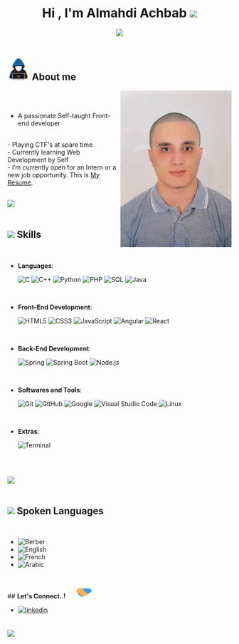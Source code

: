 <h1 align="center"><b>Hi , I'm Almahdi Achbab </b><img src="https://media.giphy.com/media/hvRJCLFzcasrR4ia7z/giphy.gif" width="35"></h1>

<div align="center">
    <img style="margin-left:40" src="https://readme-typing-svg.herokuapp.com?font=Time+New+Roman&color=cyan&size=19&center=true&vCenter=true&width=400&lines=Hi..&hearts;++;Full+Stack+Developer;Software+Engineer;Love+to+learn+new+stuffs..<3" />
</div>


<br>

	
## <picture><img src = "https://github.com/0xAbdulKhalid/0xAbdulKhalid/raw/main/assets/mdImages/about_me.gif" width = 50px></picture> **About me**

<picture><img align="right" src="myimage.jpg" width = 250px></picture>
<br>
<br>
- A passionate Self-taught Front-end developer
<br>
- Playing CTF's at spare time
<br>
- Currently learning Web Development by Self
<!-- <br>
- Personal website [link](https://www.0xabdulkhalid.ml)](https://drive.google.com/file/d/1QANiqZKgPCCQhJPJUCD4OVCIkkq6R729/view?usp=sharing) -->
<br>
- I’m currently open for an Intern or a new job opportunity. This is <a href="https://drive.google.com/file/d/1QANiqZKgPCCQhJPJUCD4OVCIkkq6R729/view?usp=sharing)">My Resume</a>.

<br>
<br>

<img src="https://user-images.githubusercontent.com/73097560/115834477-dbab4500-a447-11eb-908a-139a6edaec5c.gif"><br><br>

## <img src="https://media2.giphy.com/media/QssGEmpkyEOhBCb7e1/giphy.gif?cid=ecf05e47a0n3gi1bfqntqmob8g9aid1oyj2wr3ds3mg700bl&rid=giphy.gif" width ="25"><b> Skills</b>
<br>

<p align="center">

- **Languages**:
    
    ![C](https://img.shields.io/badge/C%20-%232370ED.svg?style=for-the-badge&logo=c&logoColor=white)
    ![C++](https://img.shields.io/badge/C++%20-%2300599C.svg?style=for-the-badge&logo=c%2B%2B&logoColor=white)
    ![Python](https://img.shields.io/badge/Python%20-%2314354C.svg?style=for-the-badge&logo=python&logoColor=white)
    ![PHP](https://img.shields.io/badge/PHP-%777BB4?style=for-the-badge&logo=php&logoColor=white)
    ![SQL](https://img.shields.io/badge/SQL-%23E44D26?style=for-the-badge&logo=sql&logoColor=white)
    ![Java](https://img.shields.io/badge/Java-%23ED8B00?style=for-the-badge&logo=java&logoColor=white)


<br>   
    
- **Front-End Development**:

   ![HTML5](https://img.shields.io/badge/HTML5%20-%23E34F26.svg?style=for-the-badge&logo=html5&logoColor=white)
   ![CSS3](https://img.shields.io/badge/CSS%20-%231572B6.svg?style=for-the-badge&logo=css3&logoColor=white)
   ![JavaScript](https://img.shields.io/badge/JavaScript%20-%23F7DF1E.svg?style=for-the-badge&logo=javascript&logoColor=black)
   ![Angular](https://img.shields.io/badge/Angular-%23DD0031?style=for-the-badge&logo=angular&logoColor=white)
   ![React](https://img.shields.io/badge/React-%2320232a?style=for-the-badge&logo=react&logoColor=61DAFB)

<br>

- **Back-End Development**:

    ![Spring](https://img.shields.io/badge/Spring-%236DB33F?style=for-the-badge&logo=spring&logoColor=white)
    ![Spring Boot](https://img.shields.io/badge/Spring%20Boot-%236DB33F?style=for-the-badge&logo=spring-boot&logoColor=white)
    ![Node.js](https://img.shields.io/badge/Node.js-%23339933?style=for-the-badge&logo=node.js&logoColor=white)

    
<br>

- **Softwares and Tools**:

    ![Git](https://img.shields.io/badge/git-%23F05033.svg?style=for-the-badge&logo=git&logoColor=white)
    ![GitHub](https://img.shields.io/badge/github-%23121011.svg?style=for-the-badge&logo=github&logoColor=white)
    ![Google](https://img.shields.io/badge/google-%234285F4.svg?style=for-the-badge&logo=google&logoColor=white)
    ![Visual Studio Code](https://img.shields.io/badge/Visual%20Studio%20Code-0078d7.svg?style=for-the-badge&logo=visual-studio-code&logoColor=white)
    ![Linux](https://img.shields.io/badge/Linux-FCC624?style=for-the-badge&logo=linux&logoColor=black) 

<br>

- **Extras**:

    ![Terminal](https://img.shields.io/badge/Terminal-%23054020?style=for-the-badge&logo=gnu-bash&logoColor=white)


</p>

<br>
<br>

<img src="https://user-images.githubusercontent.com/73097560/115834477-dbab4500-a447-11eb-908a-139a6edaec5c.gif"><br><br>

## <img src="https://media.giphy.com/media/QssGEmpkyEOhBCb7e1/giphy.gif" width ="25"> **Spoken Languages**
<br>

- ![Berber](https://img.shields.io/badge/Berber-green?style=for-the-badge)
- ![English](https://img.shields.io/badge/English-blue?style=for-the-badge)
- ![French](https://img.shields.io/badge/French-red?style=for-the-badge)
- ![Arabic](https://img.shields.io/badge/Arabic-black?style=for-the-badge)



<br>
## <b> Let's Connect..!</b><img src="https://github.com/0xAbdulKhalid/0xAbdulKhalid/raw/main/assets/mdImages/handshake.gif" width ="80">
<br>
<div align='left'>

<ul>

<li>
<a href="https://www.linkedin.com/in/mahdi-achbab-8596b3295/" target="_blank">
<img src="https://img.shields.io/badge/linkedin:Almahdi Achbab-%2300acee.svg?color=405DE6&style=for-the-badge&logo=linkedin&logoColor=white" alt=linkedin style="margin-bottom: 5px;"/>
</a>
</li>
</ul>
</div>

<br>
<img src="https://user-images.githubusercontent.com/73097560/115834477-dbab4500-a447-11eb-908a-139a6edaec5c.gif">
<br>
